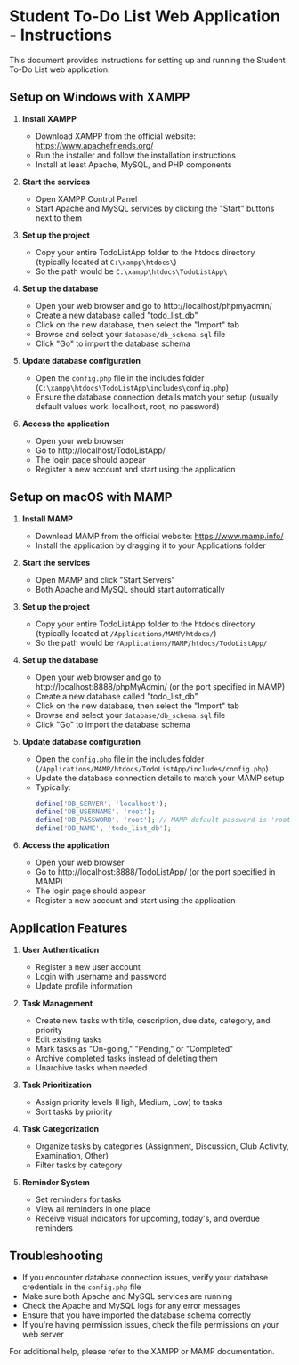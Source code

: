 # Student To-Do List Web Application - Instructions

This document provides instructions for setting up and running the Student To-Do List web application.

## Setup on Windows with XAMPP

1. **Install XAMPP**
   - Download XAMPP from the official website: https://www.apachefriends.org/
   - Run the installer and follow the installation instructions
   - Install at least Apache, MySQL, and PHP components

2. **Start the services**
   - Open XAMPP Control Panel
   - Start Apache and MySQL services by clicking the "Start" buttons next to them

3. **Set up the project**
   - Copy your entire TodoListApp folder to the htdocs directory (typically located at `C:\xampp\htdocs\`)
   - So the path would be `C:\xampp\htdocs\TodoListApp\`

4. **Set up the database**
   - Open your web browser and go to http://localhost/phpmyadmin/
   - Create a new database called "todo_list_db"
   - Click on the new database, then select the "Import" tab
   - Browse and select your `database/db_schema.sql` file
   - Click "Go" to import the database schema

5. **Update database configuration**
   - Open the `config.php` file in the includes folder (`C:\xampp\htdocs\TodoListApp\includes\config.php`)
   - Ensure the database connection details match your setup (usually default values work: localhost, root, no password)

6. **Access the application**
   - Open your web browser
   - Go to http://localhost/TodoListApp/
   - The login page should appear
   - Register a new account and start using the application

## Setup on macOS with MAMP

1. **Install MAMP**
   - Download MAMP from the official website: https://www.mamp.info/
   - Install the application by dragging it to your Applications folder

2. **Start the services**
   - Open MAMP and click "Start Servers"
   - Both Apache and MySQL should start automatically

3. **Set up the project**
   - Copy your entire TodoListApp folder to the htdocs directory (typically located at `/Applications/MAMP/htdocs/`)
   - So the path would be `/Applications/MAMP/htdocs/TodoListApp/`

4. **Set up the database**
   - Open your web browser and go to http://localhost:8888/phpMyAdmin/ (or the port specified in MAMP)
   - Create a new database called "todo_list_db"
   - Click on the new database, then select the "Import" tab
   - Browse and select your `database/db_schema.sql` file
   - Click "Go" to import the database schema

5. **Update database configuration**
   - Open the `config.php` file in the includes folder (`/Applications/MAMP/htdocs/TodoListApp/includes/config.php`)
   - Update the database connection details to match your MAMP setup
   - Typically:
     ```php
     define('DB_SERVER', 'localhost');
     define('DB_USERNAME', 'root');
     define('DB_PASSWORD', 'root'); // MAMP default password is 'root'
     define('DB_NAME', 'todo_list_db');
     ```

6. **Access the application**
   - Open your web browser
   - Go to http://localhost:8888/TodoListApp/ (or the port specified in MAMP)
   - The login page should appear
   - Register a new account and start using the application

## Application Features

1. **User Authentication**
   - Register a new user account
   - Login with username and password
   - Update profile information

2. **Task Management**
   - Create new tasks with title, description, due date, category, and priority
   - Edit existing tasks
   - Mark tasks as "On-going," "Pending," or "Completed"
   - Archive completed tasks instead of deleting them
   - Unarchive tasks when needed

3. **Task Prioritization**
   - Assign priority levels (High, Medium, Low) to tasks
   - Sort tasks by priority

4. **Task Categorization**
   - Organize tasks by categories (Assignment, Discussion, Club Activity, Examination, Other)
   - Filter tasks by category

5. **Reminder System**
   - Set reminders for tasks
   - View all reminders in one place
   - Receive visual indicators for upcoming, today's, and overdue reminders

## Troubleshooting

- If you encounter database connection issues, verify your database credentials in the `config.php` file
- Make sure both Apache and MySQL services are running
- Check the Apache and MySQL logs for any error messages
- Ensure that you have imported the database schema correctly
- If you're having permission issues, check the file permissions on your web server

For additional help, please refer to the XAMPP or MAMP documentation. 